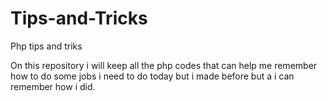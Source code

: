 # Tips-and-Tricks
Php tips and triks

On this repository i will keep all the php codes that can help me remember how to do some jobs
i need to do today but  i made before but a i can remember how i did. 
